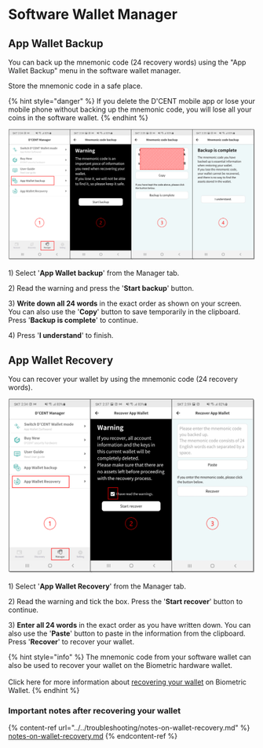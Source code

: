 # Software Wallet Manager

## App Wallet Backup

You can back up the mnemonic code (24 recovery words) using the "App Wallet Backup" menu in the software wallet manager.&#x20;

Store the mnemonic code in a safe place.

{% hint style="danger" %}
If you delete the D'CENT mobile app or lose your mobile phone without backing up the mnemonic code, you will lose all your coins in the software wallet.
{% endhint %}

![](<../../.gitbook/assets/1 (2).png>)

1\) Select '**App Wallet backup**' from the Manager tab.

2\) Read the warning and press the '**Start backup**' button.

3\) **Write down all 24 words** in the exact order as shown on your screen.  You can also use the '**Copy**' button to save temporarily in the clipboard. Press '**Backup is complete**' to continue.&#x20;

4\) Press '**I understand**' to finish.

## App Wallet Recovery <a href="recover_appwallet" id="recover_appwallet"></a>

You can recover your wallet by using the mnemonic code (24 recovery words).

![](<../../.gitbook/assets/2 (2).png>)

1\) Select '**App Wallet Recovery**' from the Manager tab.

2\) Read the warning and tick the box. Press the '**Start recover**' button to continue.

3\) **Enter all 24 words** in the exact order as you have written down. You can also use the '**Paste**' button to paste in the information from the clipboard. Press '**Recover**' to recover your wallet.&#x20;

{% hint style="info" %}
The mnemonic code from your software wallet can also be used to recover your wallet on the Biometric hardware wallet. \
\
Click here for more information about [recovering your wallet](../../biometric-wallet/recovery.md) on Biometric Wallet.
{% endhint %}

### Important notes after recovering your wallet

{% content-ref url="../../troubleshooting/notes-on-wallet-recovery.md" %}
[notes-on-wallet-recovery.md](../../troubleshooting/notes-on-wallet-recovery.md)
{% endcontent-ref %}


